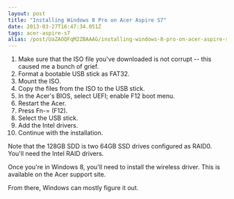 ```yaml
---
layout: post
title: "Installing Windows 8 Pro on Acer Aspire S7"
date: 2013-03-27T16:47:34.051Z
tags: acer-aspire-s7
alias: /post/UaZAOQFqM2ZBAAAG/installing-windows-8-pro-on-acer-aspire-s7
---
```


1. Make sure that the ISO file you've downloaded is not corrupt -- this caused me a bunch of grief.
2. Format a bootable USB stick as FAT32.
3. Mount the ISO.
4. Copy the files from the ISO to the USB stick.
5. In the Acer's BIOS, select UEFI; enable F12 boot menu.
6. Restart the Acer.
7. Press Fn-= (F12).
8. Select the USB stick.
9. Add the Intel drivers.
10. Continue with the installation.

Note that the 128GB SDD is two 64GB SSD drives configured as RAID0. You'll need the Intel RAID drivers.

Once you're in Windows 8, you'll need to install the wireless driver. This is available on the Acer support site.

From there, Windows can mostly figure it out.